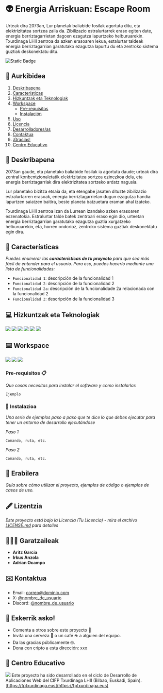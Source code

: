 # :alien: Energia Arriskuan: Escape Room

Urteak dira 2073an, Lur planetak baliabide fosilak agortuta ditu, eta elektrizitatea sortzea zaila da. Zibilizazio estralurtarrek eraso egiten dute, energia berriztagarrietan dagoen ezagutza lapurtzeko helburuarekin. Txurdinaga LHII zentroa da azken erasoaren lekua, estalurtar taldeak energia berriztagarrian garatutako ezagutza lapurtu du eta zentroko sistema guztiak deskonektatu ditu.

![Static Badge](https://img.shields.io/badge/status-prozesuan-brightgreen)

## 📑 Aurkibidea

1. [Deskribapena](#Deskribapena)
2. [Características](#características)
3. [Hizkuntzak eta Teknologiak](#hizkuntzak-eta-teknologiak)
4. [Workspace](#workspace)
   - [Pre-requisitos](#pre-requisitos-)
   - [Instalación](#instalación-)
5. [Uso](#uso)
6. [Licencia](#licencia)
7. [Desarrolladores/as](#desarrolladoresas)
8. [Contaktua](#contaktua)
9. [¡Gracias!](#¡gracias)
10. [Centro Educativo](#centro-educativo)

## 📝 Deskribapena

2073an gaude, eta planetako baliabide fosilak ia agortuta daude; urteak dira zentral konbentzionaletatik elektrizitatea sortzea ezinezkoa dela, eta energia berriztagarriak dira elektrizitatea sortzeko ardatz nagusia.

Lur planetako bizitza etsaia da, eta etengabe jasaten dituzte zibilizazio estralurtarren erasoak, energia berriztagarrietan dugun ezagutza handia lapurtzen saiatzen baitira, beste planeta batzuetara eraman ahal izateko.

Txurdinaga LHII zentroa izan da Lurrean izandako azken erasoaren eszenatokia. Estralurtar talde batek zentroari eraso egin dio, urteetan energia berriztagarrian garatutako ezagutza guztia xurgatzeko helburuarekin, eta, horren ondorioz, zentroko sistema guztiak deskonektatu egin dira.

## 💎 Características

*Puedes enumerar las **características de tu proyecto** para que sea más fácil de entender para el usuario. Para eso, puedes hacerlo mediante una lista de funcionalidades:*

- `Funcionalidad 1`: descripción de la funcionalidad 1
- `Funcionalidad 2`: descripción de la funcionalidad 2
- `Funcionalidad 2a`: descripción de la funcionalidade 2a relacionada con la funcionalidad 2
- `Funcionalidad 3`: descripción de la funcionalidad 3


## :computer: Hizkuntzak eta Teknologiak
[![](https://custom-icon-badges.demolab.com/badge/html5-E34F26?style=for-the-badge&logo=html5&logoColor=white)]()
[![](https://custom-icon-badges.demolab.com/badge/css3-1572B6?style=for-the-badge&logo=css3&logoColor=white)]()
[![](https://custom-icon-badges.demolab.com/badge/javascript-F7DF1E?style=for-the-badge&logo=javascript&logoColor=black)]() 
[![](https://custom-icon-badges.demolab.com/badge/tailwind-38B2AC?style=for-the-badge&logo=tailwind&logoColor=white)]()
[![](https://custom-icon-badges.demolab.com/badge/vue-white?logo=vue&logoColor=green&style=for-the-badge)]()
[![](https://custom-icon-badges.demolab.com/badge/laravel-FF2D20?logo=laravel&logoColor=white&style=for-the-badge)]()

## :keyboard: Workspace
[![](https://img.shields.io/badge/-Visual%20Studio%20Code-0078d7?style=for-the-badge&logo=Visual%20Studio%20Code&logoColor=white)]()
[![](https://img.shields.io/badge/Github-000?logo=github&style=for-the-badge)]()
[![](https://custom-icon-badges.demolab.com/badge/docker-white?logo=docker&logoColor=1d63ed&style=for-the-badge)]()


### Pre-requisitos 📋

_Que cosas necesitas para instalar el software y como instalarlas_

```
Ejemplo
```

### 🔧 Instalazioa  

_Una serie de ejemplos paso a paso que te dice lo que debes ejecutar para tener un entorno de desarrollo ejecutándose_

_Paso 1_

```
Comando, ruta, etc.
```

*Paso 2*

```
Comando, ruta, etc.
```


## 📕 Erabilera

*Guía sobre cómo utilizar el proyecto, ejemplos de código o ejemplos de casos de uso.*

## 🖋 Lizentzia

*Este proyecto está bajo la Licencia (Tu Licencia) - mira el archivo [LICENSE.md](LICENSE.md) para detalles*

## 👨🏽‍💻 Garatzaileak


* **Aritz Garcia**
* **Irkus Anzola**
* **Adrian Ocampo**

## ✉️ Kontaktua


- Email: [correo@dominio.com](mailto:correo@dominio.com)
- X: [@nombre_de_usuario](https://twitter.com/nombre_de_usuario)
- Discord: [@nombre_de_usuario](https://twitter.com/nombre_de_usuario)

## 🎁 Eskerrik asko!

* Comenta a otros sobre este proyecto 📢
* Invita una cerveza 🍺 o un café ☕ a alguien del equipo. 
* Da las gracias públicamente 🤓.
* Dona con cripto a esta dirección: xxx

## 🏫 Centro Educativo
[![](https://fptxurdinaga.eus/wp-content/uploads/2023/06/Logo_Home3.png)](https://fptxurdinaga.eus/)
Este proyecto ha sido desarrollado en el ciclo de Desarrollo de Aplicaciones Web del CIFP Txurdinaga LHII (Bilbao, Euskadi, Spain).
[https://fptxurdinaga.eus](https://fptxurdinaga.eus)